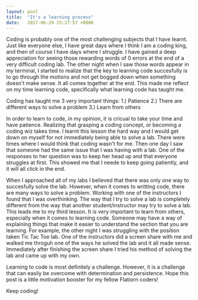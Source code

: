 ```yaml
---
layout: post
title:  "It's a learning process"
date:   2017-06-29 15:27:57 +0000
---
```



Coding is probably one of the most challenging subjects that I have learnt. Just like everyone else, I have great days where I think I am a coding king, and then of course I have days where I struggle. I have gained a deep appreciation for seeing those rewarding words of 0 errors at the end of a very difficult coding lab. The other night when I saw those words appear in my terminal, I started to realize that the key to learning code succesfully is to go through the motions and not get bogged down when something doesn't make sense. It all comes together at the end. This made me reflect on my time learning code, specifically what learning code has taught me. 

Coding has taught me 3 very important things:
       1.) Patience
       2.) There are different ways to solve a problem
       3.) Learn from others

In order to learn to code, in my opinion, it is cricual to take your time and have patience. Realizing that grasping a coding concept, or becoming a coding wiz takes time. I learnt this lesson the hard way and I would get down on myself for not immediately being able to solve a lab. There were times where I would think that coding wasn't for me. Then one day I saw that someone had the same issue that I was having with a lab. One of the responses to her question was to keep her head up and that everyone struggles at first. This showed me that I neede to keep going patiently, and it will all click in the end. 

When I approached all of my labs I believed that there was only one way to succesfully solve the lab. However, when it comes to writting code, there are many ways to solve a problem. Working with one of the instructors I found that I was overthinking. The way that I try to solve a lab is completely different from the way that another student/instructor may try to solve a lab. This leads me to my third lesson. It is very important to learn from others, especially when it comes to learning code. Someone may have a way of explaining things that make it easier to understand the section that you are learning. For example, the other night I was struggling with the position taken Tic Tac Toe lab. One of the instructors did a screen share with me and walked me throguh one of the ways he solved the lab and it all made sense. Immediately after finishing the screen share I tried his method of solving the lab and came up with my own.

Learning to code is most definitely a challenge. However, it is a challenge that can easily be overcome with determination and persistence. Hope this post is a little motivation booster for my fellow Flatiorn coders!

Keep coding!
